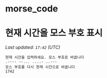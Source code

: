 # morse_code
# 현재 시간을 모스 부호 표시
<!-- MORSE_TIME_START -->
_Last updated: `17:42` (UTC)_

```
현재 시간을 입력하세요. 모스 부호로 바꿉니다
.---- --... ....- ..---
모스 부호를 다시 현재 시간으로 바꿉니다
1742
```
<!-- MORSE_TIME_END -->
